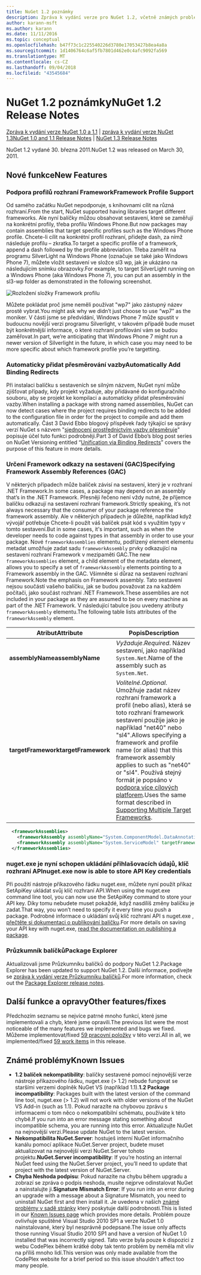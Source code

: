 ```yaml
---
title: NuGet 1.2 poznámky
description: Zpráva k vydání verze pro NuGet 1.2, včetně známých problémů, opravy chyb, nové funkce a chcete.
author: karann-msft
ms.author: karann
ms.date: 11/11/2016
ms.topic: conceptual
ms.openlocfilehash: b47f73c1c225540226d3780e17053427b8ea4a8a
ms.sourcegitcommit: 1d1406764c6af5fb7801d462e0c4afc9092fa569
ms.translationtype: MT
ms.contentlocale: cs-CZ
ms.lasthandoff: 09/04/2018
ms.locfileid: "43545684"
---
```

# <a name="nuget-12-release-notes"></a><span data-ttu-id="8825f-103">NuGet 1.2 poznámky</span><span class="sxs-lookup"><span data-stu-id="8825f-103">NuGet 1.2 Release Notes</span></span>

<span data-ttu-id="8825f-104">[Zpráva k vydání verze NuGet 1.0 a 1.1](../release-notes/nuget-1.1.md) | [zpráva k vydání verze NuGet 1.3](../release-notes/nuget-1.3.md)</span><span class="sxs-lookup"><span data-stu-id="8825f-104">[NuGet 1.0 and 1.1 Release Notes](../release-notes/nuget-1.1.md) | [NuGet 1.3 Release Notes](../release-notes/nuget-1.3.md)</span></span>

<span data-ttu-id="8825f-105">NuGet 1.2 vydané 30. března 2011.</span><span class="sxs-lookup"><span data-stu-id="8825f-105">NuGet 1.2 was released on March 30, 2011.</span></span>

## <a name="new-features"></a><span data-ttu-id="8825f-106">Nové funkce</span><span class="sxs-lookup"><span data-stu-id="8825f-106">New Features</span></span>

### <a name="framework-profile-support"></a><span data-ttu-id="8825f-107">Podpora profilů rozhraní Framework</span><span class="sxs-lookup"><span data-stu-id="8825f-107">Framework Profile Support</span></span>

<span data-ttu-id="8825f-108">Od samého začátku NuGet nepodporuje, s knihovnami cílit na různá rozhraní.</span><span class="sxs-lookup"><span data-stu-id="8825f-108">From the start, NuGet supported having libraries target different frameworks.</span></span> <span data-ttu-id="8825f-109">Ale nyní balíčky můžou obsahovat sestavení, které se zaměřují na konkrétní profily, třeba profilu Windows Phone.</span><span class="sxs-lookup"><span data-stu-id="8825f-109">But now packages may contain assemblies that target specific profiles such as the Windows Phone profile.</span></span> <span data-ttu-id="8825f-110">Chcete-li cílit na konkrétní profil rozhraní, přidejte dash, za nímž následuje profilu – zkratka.</span><span class="sxs-lookup"><span data-stu-id="8825f-110">To target a specific profile of a framework, append a dash followed by the profile abbreviation.</span></span> <span data-ttu-id="8825f-111">Třeba zaměřit na programu SilverLight na Windows Phone (označuje se také jako Windows Phone 7), můžete vložit sestavení ve složce sl3 wp, jak je ukázáno na následujícím snímku obrazovky.</span><span class="sxs-lookup"><span data-stu-id="8825f-111">For example, to target SilverLight running on a Windows Phone (aka Windows Phone 7), you can put an assembly in the sl3-wp folder as demonstrated in the following screenshot.</span></span>

![Rozložení složky Framework profilu](./media/framework-profile-support.png)

<span data-ttu-id="8825f-113">Můžete pokládat proč jsme neměli používat "wp7" jako zástupný název prostě vybrat.</span><span class="sxs-lookup"><span data-stu-id="8825f-113">You might ask why we didn’t just choose to use “wp7” as the moniker.</span></span> <span data-ttu-id="8825f-114">V části jsme se předvídání, Windows Phone 7 může spustit v budoucnu novější verzi programu Silverlight, v takovém případě bude muset být konkrétnější informace, o které rozhraní profilování vám se budou zaměřovat.</span><span class="sxs-lookup"><span data-stu-id="8825f-114">In part, we’re anticipating that Windows Phone 7 might run a newer version of Silverlight in the future, in which case you may need to be more specific about which framework profile you’re targetting.</span></span>

### <a name="automatically-add-binding-redirects"></a><span data-ttu-id="8825f-115">Automaticky přidat přesměrování vazby</span><span class="sxs-lookup"><span data-stu-id="8825f-115">Automatically Add Binding Redirects</span></span>

<span data-ttu-id="8825f-116">Při instalaci balíčku s sestaveních se silným názvem, NuGet nyní může zjišťovat případy, kdy projekt vyžaduje, aby přidávané do konfiguračního souboru, aby se projekt ke kompilaci a automaticky přidat přesměrování vazby.</span><span class="sxs-lookup"><span data-stu-id="8825f-116">When installing a package with strong named assemblies, NuGet can now detect cases where the project requires binding redirects to be added to the configuration file in order for the project to compile and add them automatically.</span></span> <span data-ttu-id="8825f-117">Část 3 David Ebbo blogový příspěvek řady týkající se správy verzí NuGet s názvem "[sjednocení prostřednictvím vazby přesměruje](http://blog.davidebbo.com/2011/01/nuget-versioning-part-3-unification-via.html)" popisuje účel tuto funkci podrobněji.</span><span class="sxs-lookup"><span data-stu-id="8825f-117">Part 3 of David Ebbo’s blog post series on NuGet Versioning entitled “[Unification via Binding Redirects](http://blog.davidebbo.com/2011/01/nuget-versioning-part-3-unification-via.html)” covers the purpose of this feature in more details.</span></span>

<a name="framework-assembly-refs"></a>

### <a name="specifying-framework-assembly-references-gac"></a><span data-ttu-id="8825f-118">Určení Framework odkazy na sestavení (GAC)</span><span class="sxs-lookup"><span data-stu-id="8825f-118">Specifying Framework Assembly References (GAC)</span></span>

<span data-ttu-id="8825f-119">V některých případech může balíček závisí na sestavení, který je v rozhraní .NET Framework.</span><span class="sxs-lookup"><span data-stu-id="8825f-119">In some cases, a package may depend on an assembly that’s in the .NET Framework.</span></span> <span data-ttu-id="8825f-120">Přesněji řečeno není vždy nutné, že příjemce balíčku odkazují na sestavení rozhraní framework.</span><span class="sxs-lookup"><span data-stu-id="8825f-120">Strictly speaking, it’s not always necessary that the consumer of your package reference the framework assembly.</span></span> <span data-ttu-id="8825f-121">Ale v některých případech je důležité, například když vývojář potřebuje Chcete-li použít váš balíček psát kód s využitím typy v tomto sestavení.</span><span class="sxs-lookup"><span data-stu-id="8825f-121">But in some cases, it's important, such as when the developer needs to code against types in that assembly in order to use your package.</span></span> <span data-ttu-id="8825f-122">Nové `frameworkAssemblies` elementu, podřízený element elementu metadat umožňuje zadat sadu `frameworkAssembly` prvky odkazující na sestavení rozhraní Framework v mezipaměti GAC.</span><span class="sxs-lookup"><span data-stu-id="8825f-122">The new `frameworkAssemblies` element, a child element of the metadata element, allows you to specify a set of `frameworkAssembly` elements pointing to a Framework assembly in the GAC.</span></span> <span data-ttu-id="8825f-123">Všimněte si důraz na sestavení rozhraní Framework.</span><span class="sxs-lookup"><span data-stu-id="8825f-123">Note the emphasis on Framework assembly.</span></span>
<span data-ttu-id="8825f-124">Tato sestavení nejsou součástí vašeho balíčku, jak se budou považovat za na každém počítači, jako součást rozhraní .NET Framework.</span><span class="sxs-lookup"><span data-stu-id="8825f-124">These assemblies are not included in your package as they are assumed to be on every machine  as part of the .NET Framework.</span></span> <span data-ttu-id="8825f-125">V následující tabulce jsou uvedeny atributy `frameworkAssembly` elementu.</span><span class="sxs-lookup"><span data-stu-id="8825f-125">The following table lists attributes of the `frameworkAssembly` element.</span></span>


|<span data-ttu-id="8825f-126">Atribut</span><span class="sxs-lookup"><span data-stu-id="8825f-126">Attribute</span></span> |<span data-ttu-id="8825f-127">Popis</span><span class="sxs-lookup"><span data-stu-id="8825f-127">Description</span></span>|
|----------------|-----------|
|<span data-ttu-id="8825f-128">**assemblyName**</span><span class="sxs-lookup"><span data-stu-id="8825f-128">**assemblyName**</span></span>|<span data-ttu-id="8825f-129">*Vyžaduje*.</span><span class="sxs-lookup"><span data-stu-id="8825f-129">*Required*.</span></span> <span data-ttu-id="8825f-130">Název sestavení, jako například `System.Net`.</span><span class="sxs-lookup"><span data-stu-id="8825f-130">Name of the assembly such as `System.Net`.</span></span>|
|<span data-ttu-id="8825f-131">**targetFramework**</span><span class="sxs-lookup"><span data-stu-id="8825f-131">**targetFramework**</span></span>|<span data-ttu-id="8825f-132">*Volitelné*.</span><span class="sxs-lookup"><span data-stu-id="8825f-132">*Optional*.</span></span> <span data-ttu-id="8825f-133">Umožňuje zadat název rozhraní framework a profil (nebo alias), která se toto rozhraní framework sestavení použije jako je například "net40" nebo "sl4".</span><span class="sxs-lookup"><span data-stu-id="8825f-133">Allows specifying a framework and profile name (or alias) that this framework assembly applies to such as "net40" or "sl4".</span></span> <span data-ttu-id="8825f-134">Používá stejný formát je popsáno v [podpora více cílových platforem](../create-packages/supporting-multiple-target-frameworks.md).</span><span class="sxs-lookup"><span data-stu-id="8825f-134">Uses the same format described in [Supporting Multiple Target Frameworks](../create-packages/supporting-multiple-target-frameworks.md).</span></span>|

```xml
  <frameworkAssemblies>
    <frameworkAssembly assemblyName="System.ComponentModel.DataAnnotations" targetFramework="net40" />
    <frameworkAssembly assemblyName="System.ServiceModel" targetFramework="net40" />
  </frameworkAssemblies>
```

### <a name="nugetexe-now-is-able-to-store-api-key-credentials"></a><span data-ttu-id="8825f-135">nuget.exe je nyní schopen ukládání přihlašovacích údajů, klíč rozhraní API</span><span class="sxs-lookup"><span data-stu-id="8825f-135">nuget.exe now is able to store API Key credentials</span></span>

<span data-ttu-id="8825f-136">Při použití nástroje příkazového řádku nuget.exe, můžete nyní použít příkaz SetApiKey ukládat svůj klíč rozhraní API.</span><span class="sxs-lookup"><span data-stu-id="8825f-136">When using the nuget.exe command line tool, you can now use the SetApiKey command to store your API key.</span></span> <span data-ttu-id="8825f-137">Díky tomu nebudete muset pokaždé, když nasdílíš změny balíčku je zadat.</span><span class="sxs-lookup"><span data-stu-id="8825f-137">That way, you won’t need to specify it every time you push a package.</span></span> <span data-ttu-id="8825f-138">Podrobné informace o ukládání svůj klíč rozhraní API s nuget.exe [, přečtěte si dokumentaci o publikování balíčku](../create-packages/publish-a-package.md).</span><span class="sxs-lookup"><span data-stu-id="8825f-138">For more details on saving your API key with nuget.exe, [read the documentation on publishing a package](../create-packages/publish-a-package.md).</span></span>

### <a name="package-explorer"></a><span data-ttu-id="8825f-139">Průzkumník balíčků</span><span class="sxs-lookup"><span data-stu-id="8825f-139">Package Explorer</span></span>
<span data-ttu-id="8825f-140">Aktualizovali jsme Průzkumníku balíčků do podpory NuGet 1.2.</span><span class="sxs-lookup"><span data-stu-id="8825f-140">Package Explorer has been updated to support NuGet 1.2.</span></span> <span data-ttu-id="8825f-141">Další informace, podívejte se [zpráva k vydání verze Průzkumníku balíčků](http://nuget.codeplex.com/wikipage?title=New%20features%20in%20NuGet%20Package%20Explorer%201.0).</span><span class="sxs-lookup"><span data-stu-id="8825f-141">For more information, check out the [Package Explorer release notes](http://nuget.codeplex.com/wikipage?title=New%20features%20in%20NuGet%20Package%20Explorer%201.0).</span></span>

## <a name="other-featuresfixes"></a><span data-ttu-id="8825f-142">Další funkce a opravy</span><span class="sxs-lookup"><span data-stu-id="8825f-142">Other features/fixes</span></span>

<span data-ttu-id="8825f-143">Předchozím seznamu se nejvíce patrné mnoho funkcí, které jsme implementovali a chyb, které jsme opravili.</span><span class="sxs-lookup"><span data-stu-id="8825f-143">The previous list were the most noticeable of the many features we implemented and bugs we fixed.</span></span> <span data-ttu-id="8825f-144">Můžeme implementovat/fixed [59 pracovní položky](http://nuget.codeplex.com/workitem/list/advanced?keyword=&status=All&type=All&priority=All&release=NuGet%201.2&assignedTo=All&component=All&sortField=Votes&sortDirection=Descending&page=0) v této verzi.</span><span class="sxs-lookup"><span data-stu-id="8825f-144">All in all, we implemented/fixed [59 work items](http://nuget.codeplex.com/workitem/list/advanced?keyword=&status=All&type=All&priority=All&release=NuGet%201.2&assignedTo=All&component=All&sortField=Votes&sortDirection=Descending&page=0) in this release.</span></span>

## <a name="known-issues"></a><span data-ttu-id="8825f-145">Známé problémy</span><span class="sxs-lookup"><span data-stu-id="8825f-145">Known Issues</span></span>

* <span data-ttu-id="8825f-146">**1.2 balíček nekompatibility**: balíčky sestavené pomocí nejnovější verze nástroje příkazového řádku, nuget.exe (> 1.2) nebude fungovat se staršími verzemi doplněk NuGet VS (například 1.1).</span><span class="sxs-lookup"><span data-stu-id="8825f-146">**1.2 Package incompatibility**: Packages built with the latest version of the command line tool, nuget.exe (> 1.2) will not work with older versions of the NuGet VS Add-in (such as 1.1).</span></span> <span data-ttu-id="8825f-147">Pokud narazíte na chybovou zprávu s informacemi o tom něco o nekompatibilní schématu, používáte k této chybě.</span><span class="sxs-lookup"><span data-stu-id="8825f-147">If you run into an error message stating something about incompatible schema, you are running into this error.</span></span> <span data-ttu-id="8825f-148">Aktualizujte NuGet na nejnovější verzi.</span><span class="sxs-lookup"><span data-stu-id="8825f-148">Please update NuGet to the latest version.</span></span>
* <span data-ttu-id="8825f-149">**Nekompatibilita NuGet.Server**: hostuješ interní NuGet informačního kanálu pomocí aplikace NuGet.Server project, budete muset aktualizovat na nejnovější verzi NuGet.Server tohoto projektu.</span><span class="sxs-lookup"><span data-stu-id="8825f-149">**NuGet.Server incompatibility**: If you’re hosting an internal NuGet feed using the NuGet.Server project, you’ll need to update that project with the latest version of NuGet.Server.</span></span>
* <span data-ttu-id="8825f-150">**Chyba Neshoda podpisu**: Pokud narazíte na chybu během upgradu a zobrazí se zpráva o podpis neshoda, musíte nejprve odinstalovat NuGet a nainstalujte ji.</span><span class="sxs-lookup"><span data-stu-id="8825f-150">**Signature Mismatch Error**: If you run into an error during an upgrade with a message about a Signature Mismatch, you need to uninstall NuGet first and then install it.</span></span> <span data-ttu-id="8825f-151">Je uvedena v našich [známé problémy v sadě stránky](../release-notes/known-issues.md) který poskytuje další podrobnosti.</span><span class="sxs-lookup"><span data-stu-id="8825f-151">This is listed in our [Known Issues page](../release-notes/known-issues.md) which provides more details.</span></span> <span data-ttu-id="8825f-152">Problém pouze ovlivňuje spuštěné Visual Studio 2010 SP1 a verze NuGet 1.0 nainstalované, který byl nesprávně podepsané.</span><span class="sxs-lookup"><span data-stu-id="8825f-152">The issue only affects those running Visual Studio 2010 SP1 and have a version of NuGet 1.0 installed that was incorrectly signed.</span></span> <span data-ttu-id="8825f-153">Tato verze byla pouze k dispozici z webu CodePlex během krátké doby tak tento problém by neměla mít vliv na příliš mnoho lidí.</span><span class="sxs-lookup"><span data-stu-id="8825f-153">This version was only made available from the CodePlex website for a brief period so this issue shouldn't affect too many people.</span></span>